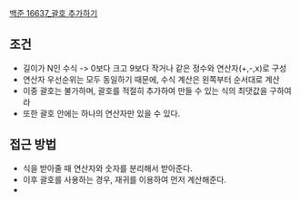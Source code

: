 [백준 16637_괄호 추가하기](https://www.acmicpc.net/problem/16637)



## 조건
- 길이가 N인 수식 -> 0보다 크고 9보다 작거나 같은 정수와 연산자(+,-,x)로 구성
- 연산자 우선순위는 모두 동일하기 때문에, 수식 계산은 왼쪽부터 순서대로 계산
- 이중 괄호는 불가하며, 괄호를 적절히 추가하여 만들 수 있는 식의 최댓값을 구하여라
- 또한 괄호 안에는 하나의 연산자만 있을 수 있다.


## 접근 방법
- 식을 받아줄 때 연산자와 숫자를 분리해서 받아준다.
- 이후 괄호를 사용하는 경우, 재귀를 이용하여 먼저 계산해준다.
- 


```python

```


